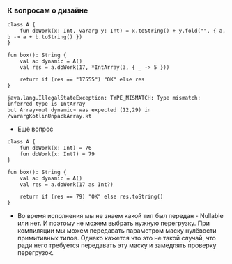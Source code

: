 ### К вопросам о дизайне

```
class A {
    fun doWork(x: Int, vararg y: Int) = x.toString() + y.fold("", { a, b -> a + b.toString() })
}

fun box(): String {
    val a: dynamic = A()
    val res = a.doWork(17, *IntArray(3, { _ -> 5 }))

    return if (res == "17555") "OK" else res
}
```


```
java.lang.IllegalStateException: TYPE_MISMATCH: Type mismatch: inferred type is IntArray 
but Array<out dynamic> was expected (12,29) in /varargKotlinUnpackArray.kt
```
- Ещё вопрос
```
class A {
    fun doWork(x: Int) = 76
    fun doWork(x: Int?) = 79
}

fun box(): String {
    val a: dynamic = A()
    val res = a.doWork(17 as Int?)

    return if (res == 79) "OK" else res.toString()
}
```

- Во время исполнения мы не знаем какой тип был передан - Nullable или нет. И поэтому не можем выбрать нужную перегрузку. При компиляции мы можем передавать параметром маску нулёвости примитивных типов. Однако кажется что это не такой случай, что ради него требуется передавать эту маску и замедлять проверку перегрузок.
